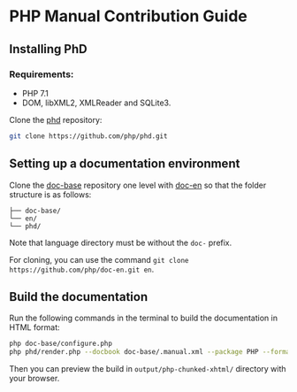 # PHP Manual Contribution Guide

## Installing PhD

### Requirements:

- PHP 7.1
- DOM, libXML2, XMLReader and SQLite3.

Clone the [phd](https://github.com/php/phd.git) repository:

```bash
git clone https://github.com/php/phd.git
```

## Setting up a documentation environment

Clone the [doc-base](https://github.com/php/doc-base) repository one level with [doc-en](https://github.com/php/doc-en)
so that the folder structure is as follows:

```
├── doc-base/
└── en/
└── phd/
```

Note that language directory must be without the `doc-` prefix.

For cloning, you can use the command `git clone https://github.com/php/doc-en.git en`.

## Build the documentation

Run the following commands in the terminal to build the documentation in HTML format:

```bash
php doc-base/configure.php
php phd/render.php --docbook doc-base/.manual.xml --package PHP --format xhtml
```

Then you can preview the build in ``output/php-chunked-xhtml/`` directory with your browser. 